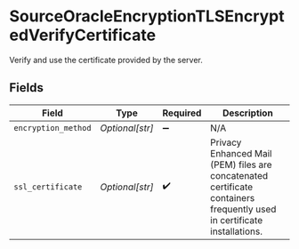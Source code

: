 # SourceOracleEncryptionTLSEncryptedVerifyCertificate

Verify and use the certificate provided by the server.


## Fields

| Field                                                                                                                   | Type                                                                                                                    | Required                                                                                                                | Description                                                                                                             |
| ----------------------------------------------------------------------------------------------------------------------- | ----------------------------------------------------------------------------------------------------------------------- | ----------------------------------------------------------------------------------------------------------------------- | ----------------------------------------------------------------------------------------------------------------------- |
| `encryption_method`                                                                                                     | *Optional[str]*                                                                                                         | :heavy_minus_sign:                                                                                                      | N/A                                                                                                                     |
| `ssl_certificate`                                                                                                       | *Optional[str]*                                                                                                         | :heavy_check_mark:                                                                                                      | Privacy Enhanced Mail (PEM) files are concatenated certificate containers frequently used in certificate installations. |